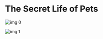 # The Secret Life of Pets

![img 0](https://i.imgur.com/jtT3nBX.jpg)

![img 1](https://i.imgur.com/l3kkGoj.jpg)

